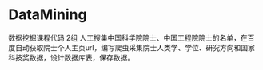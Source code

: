 # DataMining
数据挖掘课程代码
2组  人工搜集中国科学院院士、中国工程院院士的名单，在百度自动获取院士个人主页url，编写爬虫采集院士人类学、学位、研究方向和国家科技奖数据，设计数据库表，保存数据。
